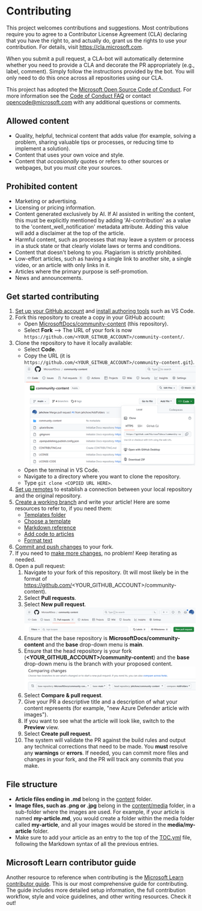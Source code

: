 # Contributing

This project welcomes contributions and suggestions. Most contributions require you to
agree to a Contributor License Agreement (CLA) declaring that you have the right to,
and actually do, grant us the rights to use your contribution. For details, visit
https://cla.microsoft.com.

When you submit a pull request, a CLA-bot will automatically determine whether you need
to provide a CLA and decorate the PR appropriately (e.g., label, comment). Simply follow the
instructions provided by the bot. You will only need to do this once across all repositories using our CLA.

This project has adopted the [Microsoft Open Source Code of Conduct](https://opensource.microsoft.com/codeofconduct/).
For more information see the [Code of Conduct FAQ](https://opensource.microsoft.com/codeofconduct/faq/)
or contact [opencode@microsoft.com](mailto:opencode@microsoft.com) with any additional questions or comments.

## Allowed content

* Quality, helpful, technical content that adds value (for example, solving a problem, sharing valuable tips or processes, or reducing time to implement a solution).
* Content that uses your own voice and style.
* Content that *occasionally* quotes or refers to other sources or webpages, but you must cite your sources.

## Prohibited content

* Marketing or advertising.
* Licensing or pricing information.
* Content generated exclusively by AI. If AI assisted in writing the content, this must be explicitly mentioned by adding 'AI-contribution' as a value to the 'content_well_notification' metadata attribute. Adding this value will add a disclaimer at the top of the article.
* Harmful content, such as processes that may leave a system or process in a stuck state or that clearly violate laws or terms and conditions.
* Content that doesn't belong to you. Plagiarism is strictly prohibited.
* Low-effort articles, such as having a single link to another site, a single video, or an article with only links in it.
* Articles where the primary purpose is self-promotion.
* News and announcements.

## Get started contributing

1. [Set up your GitHub account](https://learn.microsoft.com/contribute/content/#create-a-github-account) and [install authoring tools](https://learn.microsoft.com/contribute/content/get-started-setup-tools) such as VS Code.
1. Fork this repository to create a copy in your GitHub account:
    * Open [MicrosoftDocs/community-content](https://github.com/MicrosoftDocs/community-content) (this repository).
    * Select **Fork** --> The URL of your fork is now `https://github.com/<YOUR_GITHUB_ACCOUNT>/community-content/`.
1. Clone the repository to have it locally available:
    * Select **Code**.
    * Copy the URL (it is `https://github.com/<YOUR_GITHUB_ACCOUNT>/community-content.git`).
      ![clone repo](community-content/media/contribution/clone-url.png)
    * Open the terminal in VS Code.
    * Navigate to a directory where you want to clone the repository.
    * Type `git clone <COPIED URL HERE>`.
1. [Set up remotes](/contribute/content/get-started-setup-local#set-up-remotes) to establish a connection between your local repository and the original repository.
1. [Create a working branch](https://learn.microsoft.com/contribute/content/how-to-write-major-edits?tabs=terminal#create-and-check-out-your-working-branch) and write your article! Here are some resources to refer to, if you need them:
    * [Templates folder](https://github.com/MicrosoftDocs/community-content/tree/main/community-content/templates)
    * [Choose a template](https://github.com/MicrosoftDocs/community-content/blob/main/community-content/templates/content-type-comparison.md)
    * [Markdown reference](https://learn.microsoft.com/contribute/content/markdown-reference)
    * [Add code to articles](https://learn.microsoft.com/contribute/content/code-in-docs)
    * [Format text](https://learn.microsoft.com/contribute/content/text-formatting-guidelines)
1. [Commit and push changes](https://learn.microsoft.com/contribute/content/how-to-write-major-edits?tabs=terminal#commit-and-push-your-changes) to your fork.
1. If you need to [make more changes](https://learn.microsoft.com/contribute/content/how-to-write-major-edits?tabs=terminal#make-your-next-change), no problem! Keep iterating as needed.
1. Open a pull request:
    1. Navigate to your fork of this repository. (It will most likely be in the format of https://github.com/<YOUR_GITHUB_ACCOUNT>/community-content).
    1. Select **Pull requests**.
    1. Select **New pull request**.
       ![pull request tab](community-content/media/contribution/pull-request-tab.png)
    1. Ensure that the base repository is **MicrosoftDocs/community-content** and the **base** drop-down menu is **main**.
    1. Ensure that the head repository is your fork (**<YOUR_GITHUB_ACCOUNT>/community-content**) and the **base** drop-down menu is the branch with your proposed content.
       ![pr-request](community-content/media/contribution/pull-request-request.png)
    1. Select **Compare & pull request**.
    1. Give your PR a descriptive title and a description of what your content represents (for example, "new Azure Defender article with images").
    1. If you want to see what the article will look like, switch to the **Preview** view.
    1. Select **Create pull request**.
    1. The system will validate the PR against the build rules and output any technical corrections that need to be made. You **must** resolve any **warnings** or **errors**. If needed, you can commit more files and changes in your fork, and the PR will track any commits that you make.

## File structure

* **Article files ending in .md** belong in the [content](https://github.com/MicrosoftDocs/community-content/tree/main/community-content/content) folder.
* **Image files, such as .png or .jpg** belong in the [content/media](https://github.com/MicrosoftDocs/community-content/tree/main/community-content/content/media) folder, in a sub-folder where the images are used. For example, if your article is named **my-article.md**, you would create a folder within the media folder called **my-article**, and all your images would be stored in the **media/my-article** folder.
* Make sure to add your article as an entry to the top of the [TOC.yml](https://github.com/MicrosoftDocs/community-content/blob/main/community-content/content/TOC.yml) file, following the Markdown syntax of all the previous entries.

## Microsoft Learn contributor guide

Another resource to reference when contributing is the [Microsoft Learn contributor guide](https://learn.microsoft.com/contribute/content). This is our most comprehensive guide for contributing. The guide includes more detailed setup information, the full contribution workflow, style and voice guidelines, and other writing resources. Check it out!
